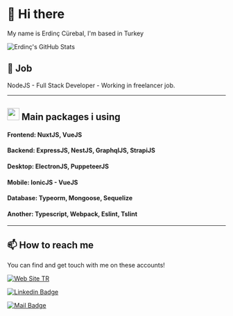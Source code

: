 
# 👋 Hi there

My name is Erdinç Cürebal, I'm based in Turkey

![Erdinç's GitHub Stats](https://github-readme-stats.vercel.app/api?username=erdinccurebal&show_icons=true)


## 💼 Job
NodeJS - Full Stack Developer - Working in freelancer job.

------------

## <img src="https://image.flaticon.com/icons/svg/3094/3094357.svg?raw=true" height="28" /> Main packages i using
#### Frontend: NuxtJS, VueJS
#### Backend: ExpressJS, NestJS, GraphqlJS, StrapiJS
#### Desktop: ElectronJS, PuppeteerJS
#### Mobile: IonicJS - VueJS
#### Database: Typeorm, Mongoose, Sequelize
#### Another: Typescript, Webpack, Eslint, Tslint

------------  

## 📫 How to reach me
You can find and get touch with me on these accounts!

[![Web Site TR](https://img.shields.io/badge/erdinccurebal.com.tr-go%20to%20tr%20website-blue?style=for-the-badge&logo=angular)](https://erdinccurebal.com.tr)

[![Linkedin Badge](https://img.shields.io/badge/erdinccurebal-follow%20on%20linkedin-blue?style=for-the-badge&logo=linkedin)](https://www.linkedin.com/in/erdinccurebal/)

[![Mail Badge](https://img.shields.io/badge/erdinccurebal@hotmail.com-Content%20me%20on%20mail-blue?style=for-the-badge&logo=gmail)](mailto:erdinccurebal@hotmail.com)
